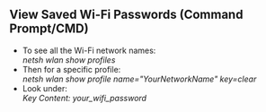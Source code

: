 ## View Saved Wi-Fi Passwords (Command Prompt/CMD)

* To see all the Wi-Fi network names:   
  *netsh wlan show profiles*  
* Then for a specific profile:  
  *netsh wlan show profile name="YourNetworkName" key=clear*  
* Look under:   
  *Key Content: your\_wifi\_password*

